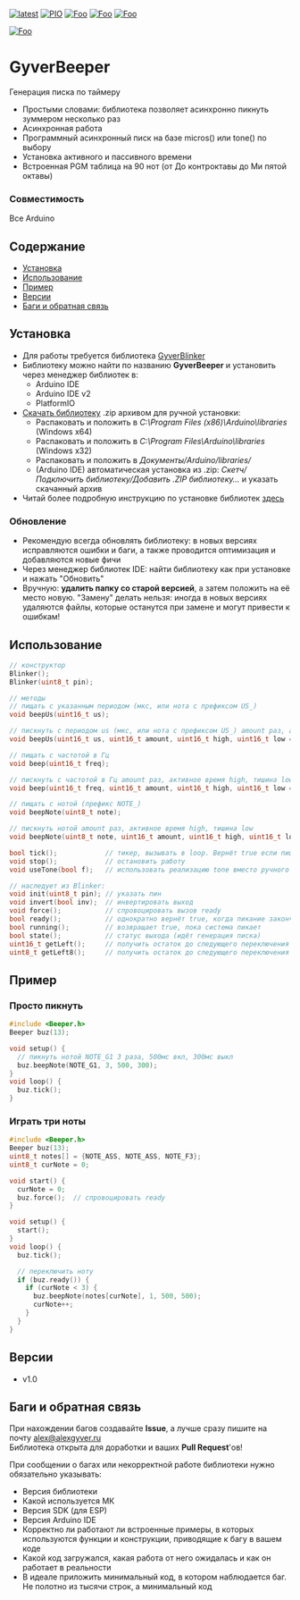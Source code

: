 [![latest](https://img.shields.io/github/v/release/GyverLibs/GyverBeeper.svg?color=brightgreen)](https://github.com/GyverLibs/GyverBeeper/releases/latest/download/GyverBeeper.zip)
[![PIO](https://badges.registry.platformio.org/packages/gyverlibs/library/GyverBeeper.svg)](https://registry.platformio.org/libraries/gyverlibs/GyverBeeper)
[![Foo](https://img.shields.io/badge/Website-AlexGyver.ru-blue.svg?style=flat-square)](https://alexgyver.ru/)
[![Foo](https://img.shields.io/badge/%E2%82%BD$%E2%82%AC%20%D0%9D%D0%B0%20%D0%BF%D0%B8%D0%B2%D0%BE-%D1%81%20%D1%80%D1%8B%D0%B1%D0%BA%D0%BE%D0%B9-orange.svg?style=flat-square)](https://alexgyver.ru/support_alex/)
[![Foo](https://img.shields.io/badge/README-ENGLISH-blueviolet.svg?style=flat-square)](https://github-com.translate.goog/GyverLibs/GyverBeeper?_x_tr_sl=ru&_x_tr_tl=en)  

[![Foo](https://img.shields.io/badge/ПОДПИСАТЬСЯ-НА%20ОБНОВЛЕНИЯ-brightgreen.svg?style=social&logo=telegram&color=blue)](https://t.me/GyverLibs)

# GyverBeeper
Генерация писка по таймеру
- Простыми словами: библиотека позволяет асинхронно пикнуть зуммером несколько раз
- Асинхронная работа
- Программный асинхронный писк на базе micros() или tone() по выбору
- Установка активного и пассивного времени
- Встроенная PGM таблица на 90 нот (от До контроктавы до Ми пятой октавы)

### Совместимость
Все Arduino

## Содержание
- [Установка](#install)
- [Использование](#usage)
- [Пример](#example)
- [Версии](#versions)
- [Баги и обратная связь](#feedback)

<a id="install"></a>
## Установка
- Для работы требуется библиотека [GyverBlinker](https://github.com/GyverLibs/GyverBlinker)
- Библиотеку можно найти по названию **GyverBeeper** и установить через менеджер библиотек в:
    - Arduino IDE
    - Arduino IDE v2
    - PlatformIO
- [Скачать библиотеку](https://github.com/GyverLibs/GyverBeeper/archive/refs/heads/main.zip) .zip архивом для ручной установки:
    - Распаковать и положить в *C:\Program Files (x86)\Arduino\libraries* (Windows x64)
    - Распаковать и положить в *C:\Program Files\Arduino\libraries* (Windows x32)
    - Распаковать и положить в *Документы/Arduino/libraries/*
    - (Arduino IDE) автоматическая установка из .zip: *Скетч/Подключить библиотеку/Добавить .ZIP библиотеку…* и указать скачанный архив
- Читай более подробную инструкцию по установке библиотек [здесь](https://alexgyver.ru/arduino-first/#%D0%A3%D1%81%D1%82%D0%B0%D0%BD%D0%BE%D0%B2%D0%BA%D0%B0_%D0%B1%D0%B8%D0%B1%D0%BB%D0%B8%D0%BE%D1%82%D0%B5%D0%BA)
### Обновление
- Рекомендую всегда обновлять библиотеку: в новых версиях исправляются ошибки и баги, а также проводится оптимизация и добавляются новые фичи
- Через менеджер библиотек IDE: найти библиотеку как при установке и нажать "Обновить"
- Вручную: **удалить папку со старой версией**, а затем положить на её место новую. "Замену" делать нельзя: иногда в новых версиях удаляются файлы, которые останутся при замене и могут привести к ошибкам!

<a id="usage"></a>

## Использование
```cpp
// конструктор
Blinker();
Blinker(uint8_t pin);

// методы
// пищать с указанным периодом (мкс, или нота с префиксом US_)
void beepUs(uint16_t us);

// пискнуть с периодом us (мкс, или нота с префиксом US_) amount раз, активное время high, тишина low
void beepUs(uint16_t us, uint16_t amount, uint16_t high, uint16_t low = 0);

// пищать с частотой в Гц
void beep(uint16_t freq);

// пискнуть с частотой в Гц amount раз, активное время high, тишина low
void beep(uint16_t freq, uint16_t amount, uint16_t high, uint16_t low = 0);

// пищать с нотой (префикс NOTE_)
void beepNote(uint8_t note);

// пискнуть нотой amount раз, активное время high, тишина low
void beepNote(uint8_t note, uint16_t amount, uint16_t high, uint16_t low = 0);

bool tick();            // тикер, вызывать в loop. Вернёт true если пищание активно
void stop();            // остановить работу
void useTone(bool f);   // использовать реализацию tone вместо ручного таймера (умолч. false)

// наследует из Blinker:
void init(uint8_t pin); // указать пин
void invert(bool inv);  // инвертировать выход
void force();           // спровоцировать вызов ready
bool ready();           // однократно вернёт true, когда пикание закончится
bool running();         // возвращает true, пока система пикает
bool state();           // статус выхода (идёт генерация писка)
uint16_t getLeft();     // получить остаток до следующего переключения в мс
uint8_t getLeft8();     // получить остаток до следующего переключения в диапазоне 0-255
```

<a id="example"></a>

## Пример
### Просто пикнуть
```cpp
#include <Beeper.h>
Beeper buz(13);

void setup() {
  // пикнуть нотой NOTE_G1 3 раза, 500мс вкл, 300мс выкл
  buz.beepNote(NOTE_G1, 3, 500, 300);
}
void loop() {
  buz.tick();
}
```

### Играть три ноты
```cpp
#include <Beeper.h>
Beeper buz(13);
uint8_t notes[] = {NOTE_ASS, NOTE_ASS, NOTE_F3};
uint8_t curNote = 0;

void start() {
  curNote = 0;
  buz.force();  // спровоцировать ready
}

void setup() {
  start();
}
void loop() {
  buz.tick();

  // переключить ноту
  if (buz.ready()) {
    if (curNote < 3) {
      buz.beepNote(notes[curNote], 1, 500, 500);
      curNote++;
    }
  }
}
```

<a id="versions"></a>
## Версии
- v1.0

<a id="feedback"></a>
## Баги и обратная связь
При нахождении багов создавайте **Issue**, а лучше сразу пишите на почту [alex@alexgyver.ru](mailto:alex@alexgyver.ru)  
Библиотека открыта для доработки и ваших **Pull Request**'ов!

При сообщении о багах или некорректной работе библиотеки нужно обязательно указывать:
- Версия библиотеки
- Какой используется МК
- Версия SDK (для ESP)
- Версия Arduino IDE
- Корректно ли работают ли встроенные примеры, в которых используются функции и конструкции, приводящие к багу в вашем коде
- Какой код загружался, какая работа от него ожидалась и как он работает в реальности
- В идеале приложить минимальный код, в котором наблюдается баг. Не полотно из тысячи строк, а минимальный код